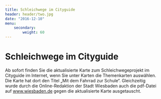 ```yaml
---
title: Schleichwege im Cityguide
header: header/two.jpg
date: "2016-12-10"
menu: 
    secondary:
        weight: 60
---
```


# Schleichwege im Cityguide

Ab sofort finden Sie die aktualisierte Karte zum Schleichwegeprojekt im Cityguide im Internet, wenn Sie unter Karten die Themenkarten auswählen. Die Karte hat dort den Titel „Mit dem Fahrrad zur Schule“. Gleichzeitig wurde durch die Online-Redaktion der Stadt Wiesbaden auch die pdf-Datei auf www.wiesbaden.de gegen die aktualisierte Karte ausgetauscht.
